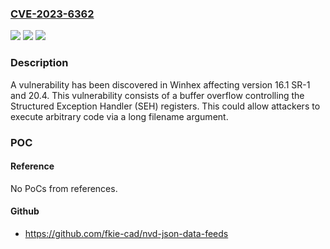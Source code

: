 ### [CVE-2023-6362](https://cve.mitre.org/cgi-bin/cvename.cgi?name=CVE-2023-6362)
![](https://img.shields.io/static/v1?label=Product&message=WinHex&color=blue)
![](https://img.shields.io/static/v1?label=Version&message=%3D%2016.1%20SR-1%20&color=brighgreen)
![](https://img.shields.io/static/v1?label=Vulnerability&message=CWE-119%20Improper%20Restriction%20of%20Operations%20within%20the%20Bounds%20of%20a%20Memory%20Buffer&color=brighgreen)

### Description

A vulnerability has been discovered in Winhex affecting version 16.1 SR-1 and 20.4. This vulnerability consists of a buffer overflow controlling the Structured Exception Handler (SEH) registers. This could allow attackers to execute arbitrary code via a long filename argument.

### POC

#### Reference
No PoCs from references.

#### Github
- https://github.com/fkie-cad/nvd-json-data-feeds

